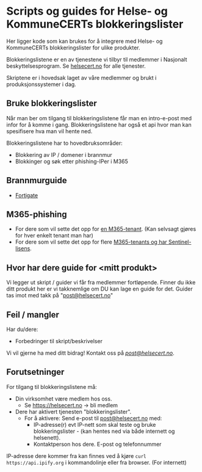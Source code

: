 # Scripts og guides for Helse- og KommuneCERTs blokkeringslister

Her ligger kode som kan brukes for å integrere med Helse- og KommuneCERTs blokkeringslister for ulike produkter.

Blokkeringslistene er en av tjenestene vi tilbyr til medlemmer i Nasjonalt beskyttelsesprogram. Se [helsecert.no](helsecert.no) for alle tjenester.

Skriptene er i hovedsak laget av våre medlemmer og brukt i produksjonssystemer i dag. 

## Bruke blokkeringslister

Når man ber om tilgang til blokkeringslistene får man en intro-e-post med infor for å komme i gang. Blokkeringslistene har også et api hvor man kan spesifisere hva man vil hente ned.

Blokkeringslistene har to hovedbruksområder: 
- Blokkering av IP / domener i brannmur
- Blokkinger og søk etter phishing-IPer i M365

## Brannmurguide
- [Fortigate](https://github.com/helsecert/blocklist/blob/master/Fortigate%20brannmur)

## M365-phishing
- For dere som vil sette det opp for [en M365-tenant](https://github.com/helsecert/blocklist/tree/master/m365-single-tenant). (Kan selvsagt gjøres for hver enkelt tenant man har)
- For dere som vil sette det opp for flere [M365-tenants og har Sentinel-lisens](kommer...).

## Hvor har dere guide for \<mitt produkt\>

Vi legger ut skript / guider vi får fra medlemmer fortløpende. Finner du ikke ditt produkt her er vi takknemlige om DU kan lage en guide for det. Guider tas imot med takk på "post@helsecert.no"

## Feil / mangler
Har du/dere:
* Forbedringer til skript/beskrivelser

Vi vil gjerne ha med ditt bidrag! Kontakt oss på *post@helsecert.no*.


## Forutsetninger


For tilgang til blokkeringslistene må:
* Din virksomhet være medlem hos oss. 
  * Se https://helsecert.no -> bli medlem
* Dere har aktivert tjenesten "blokkeringslister". 
  * For å aktivere:  Send e-post til post@helsecert.no med:
    * IP-adresse(r) evt IP-nett som skal teste og bruke blokkeringslister - (kan hentes ned via både internett og helsenett).
    * Kontaktperson hos dere. E-post og telefonnummer
 
IP-adresse dere kommer fra kan finnes ved å kjøre `curl https://api.ipify.org` i kommandolinje eller fra browser. (For internett)
